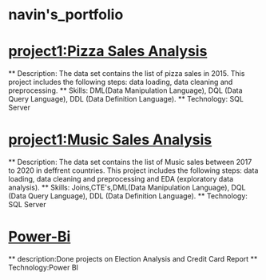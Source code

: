 # navin's_portfolio
# [project1:Pizza Sales Analysis](https://github.com/Naveen2890/SQL/blob/master/pizzas_slaes.sql)
** Description: The data set contains the list of pizza sales in 2015. This project includes the following steps: data loading, data cleaning and preprocessing.
** Skills: DML(Data Manipulation Language), DQL (Data Query Language), DDL (Data Definition Language).
** Technology: SQL Server
# [project1:Music Sales Analysis](https://github.com/Naveen2890/SQL/blob/master/musicStore_analysis.sql)
** Description: The data set contains the list of Music sales between 2017 to 2020 in deffrent countries. This project includes the following steps: data loading, data cleaning and preprocessing and EDA (exploratory data analysis).
** Skills: Joins,CTE's,DML(Data Manipulation Language), DQL (Data Query Language), DDL (Data Definition Language).
** Technology: SQL Server
# [Power-Bi](https://github.com/Naveen2890/Poweri-Bi)
** description:Done projects on Election Analysis and Credit Card Report
** Technology:Power BI
